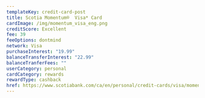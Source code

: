 ```yaml
---
templateKey: credit-card-post
title: Scotia Momentum®  Visa* Card
cardImage: /img/momentum_visa_eng.png
creditScore: Excellent
fee: 39
feeOptions: dontmind
network: Visa
purchaseInterest: "19.99"
balanceTransferInterest: "22.99"
balanceTranferFees: ""
userCategory: personal
cardCategory: rewards
rewardType: cashback
href: https://www.scotiabank.com/ca/en/personal/credit-cards/visa/momentum-cash-back-card.html?cid=a-27077b-23276c-
---
```

